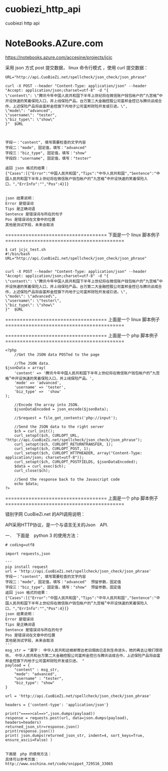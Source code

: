 # cuobiezi_http_api
cuobiezi http api


NoteBooks.AZure.com
=======
https://notebooks.azure.com/accesine/projects/jcjc





采用 json 方式 post 提交数据， linux  命令行模式 ，使用 curl 提交数据：

	URL="http://api.CuoBieZi.net/spellcheck/json_check/json_phrase"

	curl -X POST --header "Content-Type: application/json" --header "Accept: application/json;charset=utf-8" -d "{
	\"content\": \"腾讯今年中国人民共和国下半年上世纪将在微信账户钱包帐户的“九宫格”中开设快速的笑着保险入口，并上线保险产品。台万第二大金融控股公司富邦金控已与腾讯谈成合作，上述保险产品将由富邦金控旗下内地子公司富邦财险开发或引进。\",
	\"mode\": "advanced",
	\"username\": "tester",
	\"biz_type\": \"show\"
	}"  $URL



	字段一："content", 填写需要检查的文字内容
	字段二："mode", 固定值，填写："advanced"
	字段三："biz_type", 固定值，填写："show"
	字段四："username", 固定值，填写："tester"

	返回 json 格式的结果：
	{"Cases":[{"Error":"中国人民共和国","Tips":"中华人民共和国","Sentence":"中国人民共和国下半年上世纪将在微信账户钱包帐户的“九宫格”中开设快速的笑着保险入口，","ErrInfo":"","Pos":4}]}
	
	
	json 结果说明：
	Error 是错误词
	Tips 是正确词语
	Sentence 是错误词与所在的句子
	Pos 是错误词在文章中的位置
	其他是测试字段，未来会取消




=================================== 下面是一个 linux 脚本例子 =========================================

	$ cat jcjc_test.sh 
	#!/bin/bash
	URL="http://api.CuoBieZi.net/spellcheck/json_check/json_phrase"


	curl -X POST --header "Content-Type: application/json" --header "Accept: application/json;charset=utf-8" -d "{
	\"content\": \"腾讯今年中国人民共和国下半年上世纪将在微信账户钱包帐户的“九宫格”中开设快速的笑着保险入口，并上线保险产品。台万第二大金融控股公司富邦金控已与腾讯谈成合作，上述保险产品将由富邦金控旗下内地子公司富邦财险开发或引进。\",
	\"mode\": \"advanced\",
	\"username\": \"tester\",
	\"biz_type\": \"show\"
	}"  $URL

=================================== 上面是一个 linux 脚本例子 =========================================




=================================== 上面是一个 php  脚本例子 =========================================


	<?php
	    //Get the JSON data POSTed to the page

		//The JSON data.
	$jsonData = array(
	    'content' => '腾讯今年中国人民共和国下半年上世纪将在微信账户钱包帐户的“九宫格”中开设快速的笑着保险入口，并上线保险产品。',
	    'mode' => 'advanced',
	    'username' => 'tester',
	    'biz_type' =>  'show'
	);

		//Encode the array into JSON.
		$jsonDataEncoded = json_encode($jsonData);

	    //$request = file_get_contents('php://input');

	    //Send the JSON data to the right server
	    $ch = curl_init();
	    curl_setopt($ch, CURLOPT_URL, "http://api.CuoBieZi.net/spellcheck/json_check/json_phrase");
	    curl_setopt($ch, CURLOPT_RETURNTRANSFER, 1);
	    curl_setopt($ch, CURLOPT_POST, 1);
	    curl_setopt($ch, CURLOPT_HTTPHEADER, array("Content-Type: application/json; charset=utf-8"));
	    curl_setopt($ch, CURLOPT_POSTFIELDS, $jsonDataEncoded);
	    $data = curl_exec($ch);
	    curl_close($ch);

	    //Send the response back to the Javascript code
	    echo $data;
	?>





=================================== 上面是一个 php  脚本例子 =========================================


错别字网 CuoBieZi.net 的API调用说明：

API采用HTTP协议，是一个与语言无关的Json　API.

一．　下面是　python 3 的使用方法：

	# coding=utf8

	import requests,json

	'''
	pip install request
	url = 'http://api.CuoBieZi.net/spellcheck/json_check/json_phrase'
	字段一："content", 填写需要检查的文字内容
	字段二："mode", 固定值，填写："advanced"  预留参数，固定值
	字段三："biz_type", 固定值，填写："show"  预留参数，固定值
	返回 json 格式的结果：
	{"Cases":[{"Error":"中国人民共和国","Tips":"中华人民共和国","Sentence":"中国人民共和国下半年上世纪将在微信账户钱包帐户的“九宫格”中开设快速的笑着保险入口，","ErrInfo":"","Pos":4}]}
	json 结果说明：
	Error 是错误词
	Tips 是正确词语
	Sentence 是错误词与所在的句子
	Pos 是错误词在文章中的位置
	其他是测试字段，未来会取消
	'''
	msg_str = "漏字： 中华人民共和这根邮寄达老旧烟囱已走到生命进头，她的离去让哦们很悲伤， 中华人民共和台万第二大金融控股公司富邦金控已与腾讯谈成合作，上述保险产品将由富邦金控旗下内地子公司富邦财险开发或引进。 "
	payload = {
	    "content" : msg_str,
	    "mode": "advanced",
	    "username" : "tester",
	    "biz_type": "show"
	}

	url = 'http://api.CuoBieZi.net/spellcheck/json_check/json_phrase'

	headers = {'content-type': 'application/json'}

	print("====>cal==>",json.dumps(payload))
	response = requests.post(url, data=json.dumps(payload), headers=headers)
	returned_json_str=response.json()
	print(response.json())
	print( json.dumps(returned_json_str, indent=4, sort_keys=True, ensure_ascii=False) )






``````````````````````````````

下面是　php 的使用方法：
具体可以参考页面：
http://www.oschina.net/code/snippet_729516_33065



